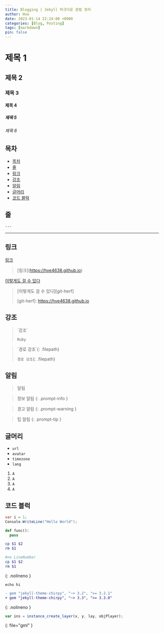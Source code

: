 ```yaml
---
title: Blogging | Jekyll 마크다운 문법 정리
author: Hve
date: 2023-01-14 22:24:00 +0900
categories: [Blog, Posting]
tags: [markdown]
pin: false
---
```


# 제목 1

## 제목 2

### 제목 3

#### 제목 4

##### 제목 5

###### 제목 6

## 목차
- [목차](#목차)
- [줄](#줄)
- [링크](#링크)
- [강조](#강조)
- [알림](#알림)
- [글머리](#글머리)
- [코드 블럭](#코드-블럭)


## 줄

```
---
```

---

## 링크


[링크](https://hve4638.github.io)

> \[링크\](https://hve4638.github.io)

[이렇게도 걸 수 있다][git-herf]

[git-herf]: https://hve4638.github.io

> \[이렇게도 걸 수 있다\]\[git-herf\]
> 
> \[git-herf\]: https://hve4638.github.io


## 강조

> \`강조\`
> 
> `Ruby` 

> \`경로 강조\`\{: .filepath\}
> 
> `경로 강조`{: .filepath}

## 알림

> 알림

> 정보 알림
{: .prompt-info }

> 경고 알림
{: .prompt-warning }

> 팁 알림
{: .prompt-tip }

## 글머리

- `url`
- `avatar`
- `timezone`
- `lang`


1. `A`
2. `A`
3. `A`
4. `A`


## 코드 블럭

```c#
var i = 1;
Console.WriteLine("Hello World");
```

```python
def func():
  pass
```

```bash
cp $1 $2
rm $1
```

```bash
#no LineNumber
cp $1 $2
rm $1
```
{: .nolineno }

```console
echo hi
```

```diff
- gem "jekyll-theme-chirpy", "~> 3.2", ">= 3.2.1"
+ gem "jekyll-theme-chirpy", "~> 3.3", ">= 3.3.0"
```
{: .nolineno }

```js
var ins = instance_create_layer(x, y, lay, objPlayer);
```
{: file="gml" }
